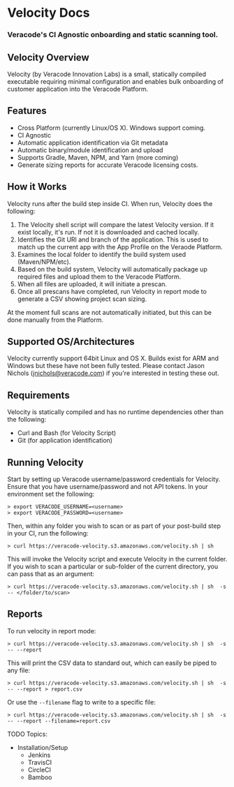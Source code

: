 # Velocity Docs
### Veracode's CI Agnostic onboarding and static scanning tool.

## Velocity Overview
Velocity (by Veracode Innovation Labs) is a small, statically compiled executable requiring minimal configuration and enables bulk onboarding of customer application into the Veracode Platform.

## Features

- Cross Platform (currently Linux/OS X). Windows support coming.
- CI Agnostic
- Automatic application identification via Git metadata
- Automatic binary/module identification and upload
- Supports Gradle, Maven, NPM, and Yarn (more coming)
- Generate sizing reports for accurate Veracode licensing costs.


## How it Works
Velocity runs after the build step inside CI.  When run, Velocity does the following:
1. The Velocity shell script will compare the latest Velocity version.  If it exist locally, it's run.  If not it is downloaded and cached locally.
2. Identifies the Git URl and branch of the application. This is used to match up the current app with the App Profile on the Veraode Platform.
3. Examines the local folder to identify the build system used (Maven/NPM/etc).
4. Based on the build system, Velocity will automatically package up required files and upload them to the Veracode Platform.
5. When all files are uploaded, it will initiate a prescan.
6. Once all prescans have completed, run Velocity in report mode to generate a CSV showing project scan sizing.

At the moment full scans are not automatically initiated, but this can be done manually from the Platform.



## Supported OS/Architectures

Velocity currently support 64bit Linux and OS X.  Builds exist for ARM and Windows but these have not been fully tested.  Please contact Jason Nichols (jnichols@veracode.com) if you're interested in testing these out.

## Requirements
Velocity is statically compiled and has no runtime dependencies other than the following:
- Curl and Bash (for Velocity Script)
- Git (for application identification)


## Running Velocity

Start by setting up Veracode username/password credentials for Velocity. Ensure that you have username/password and not API tokens. In your environment set the following:

```
> export VERACODE_USERNAME=<username>
> export VERACODE_PASSWORD=<username>
```

Then, within any folder you wish to scan or as part of your post-build step in your CI, run the following:
```
> curl https://veracode-velocity.s3.amazonaws.com/velocity.sh | sh
```

This will invoke the Velocity script and execute Velocity in the current folder.  If you wish to scan a particular or sub-folder of the current directory, you can pass that as an argument:

```
> curl https://veracode-velocity.s3.amazonaws.com/velocity.sh | sh  -s -- </folder/to/scan>
```


## Reports

To run velocity in report mode:
```
> curl https://veracode-velocity.s3.amazonaws.com/velocity.sh | sh  -s -- --report 
```

This will print the CSV data to standard out, which can easily be piped to any file:
```
> curl https://veracode-velocity.s3.amazonaws.com/velocity.sh | sh  -s -- --report > report.csv
```

Or use the  `--filename` flag to write to a specific file:
```
> curl https://veracode-velocity.s3.amazonaws.com/velocity.sh | sh  -s -- --report --filename=report.csv
```


TODO Topics:
- Installation/Setup
  - Jenkins
  - TravisCI
  - CircleCI
  - Bamboo


